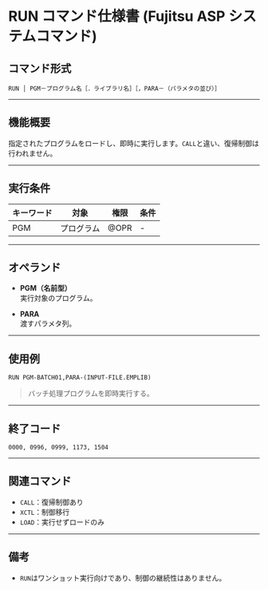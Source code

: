 
# RUN コマンド仕様書 (Fujitsu ASP システムコマンド)

## コマンド形式

```
RUN │ PGM－プログラム名［．ライブラリ名］［，PARA－（パラメタの並び）］
```

---

## 機能概要

指定されたプログラムをロードし、即時に実行します。`CALL`と違い、復帰制御は行われません。

---

## 実行条件

| キーワード | 対象     | 権限    | 条件 |
|------------|----------|---------|------|
| PGM        | プログラム | @OPR    | -    |

---

## オペランド

- **PGM（名前型）**  
  実行対象のプログラム。

- **PARA**  
  渡すパラメタ列。

---

## 使用例

```plaintext
RUN PGM-BATCH01,PARA-(INPUT-FILE.EMPLIB)
```

> バッチ処理プログラムを即時実行する。

---

## 終了コード

```
0000, 0996, 0999, 1173, 1504
```

---

## 関連コマンド

- `CALL`：復帰制御あり
- `XCTL`：制御移行
- `LOAD`：実行せずロードのみ

---

## 備考

- `RUN`はワンショット実行向けであり、制御の継続性はありません。
